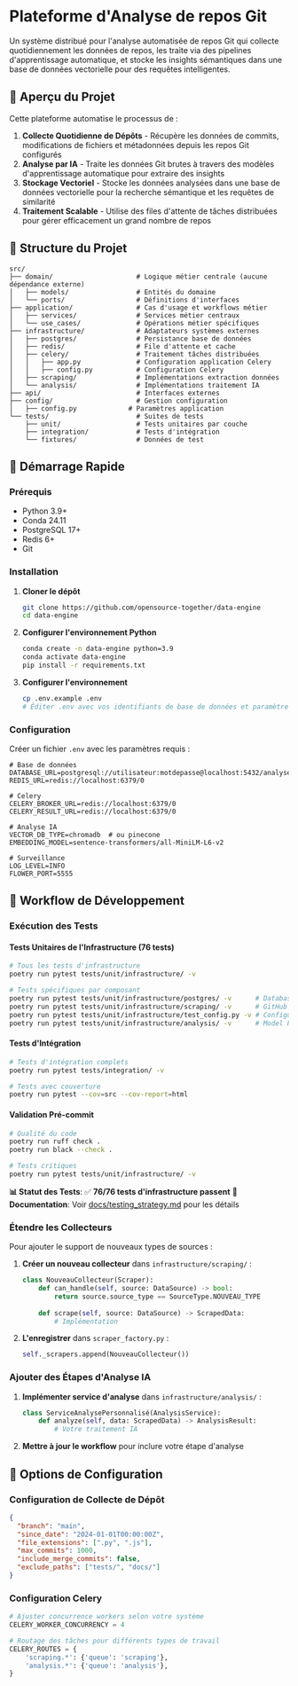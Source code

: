 # Plateforme d'Analyse de repos Git

Un système distribué pour l'analyse automatisée de repos Git qui collecte quotidiennement les données de repos, les traite via des pipelines d'apprentissage automatique, et stocke les insights sémantiques dans une base de données vectorielle pour des requêtes intelligentes.

## 🎯 Aperçu du Projet

Cette plateforme automatise le processus de :
1. **Collecte Quotidienne de Dépôts** - Récupère les données de commits, modifications de fichiers et métadonnées depuis les repos Git configurés
2. **Analyse par IA** - Traite les données Git brutes à travers des modèles d'apprentissage automatique pour extraire des insights
3. **Stockage Vectoriel** - Stocke les données analysées dans une base de données vectorielle pour la recherche sémantique et les requêtes de similarité
4. **Traitement Scalable** - Utilise des files d'attente de tâches distribuées pour gérer efficacement un grand nombre de repos

## 📁 Structure du Projet

```
src/
├── domain/                     # Logique métier centrale (aucune dépendance externe)
│   ├── models/                 # Entités du domaine
│   └── ports/                  # Définitions d'interfaces
├── application/                # Cas d'usage et workflows métier
│   ├── services/               # Services métier centraux
│   └── use_cases/              # Opérations métier spécifiques
├── infrastructure/             # Adaptateurs systèmes externes
│   ├── postgres/               # Persistance base de données
│   ├── redis/                  # File d'attente et cache
│   ├── celery/                 # Traitement tâches distribuées
│   │   ├── app.py              # Configuration application Celery
│   │   ├── config.py           # Configuration Celery
│   ├── scraping/               # Implémentations extraction données
│   └── analysis/               # Implémentations traitement IA
├── api/                        # Interfaces externes
├── config/                     # Gestion configuration
│   ├── config.py             # Paramètres application
└── tests/                      # Suites de tests
    ├── unit/                   # Tests unitaires par couche
    ├── integration/            # Tests d'intégration
    └── fixtures/               # Données de test
```

## 🚀 Démarrage Rapide

### Prérequis

- Python 3.9+
- Conda 24.11
- PostgreSQL 17+
- Redis 6+
- Git

### Installation

1. **Cloner le dépôt**
   ```bash
   git clone https://github.com/opensource-together/data-engine
   cd data-engine
   ```

2. **Configurer l'environnement Python**
   ```bash
   conda create -n data-engine python=3.9
   conda activate data-engine
   pip install -r requirements.txt
   ```

3. **Configurer l'environnement**
   ```bash
   cp .env.example .env
   # Éditer .env avec vos identifiants de base de données et paramètres
   ```

### Configuration

Créer un fichier `.env` avec les paramètres requis :

```env
# Base de données
DATABASE_URL=postgresql://utilisateur:motdepasse@localhost:5432/analyse_git
REDIS_URL=redis://localhost:6379/0

# Celery
CELERY_BROKER_URL=redis://localhost:6379/0
CELERY_RESULT_URL=redis://localhost:6379/0

# Analyse IA
VECTOR_DB_TYPE=chromadb  # ou pinecone
EMBEDDING_MODEL=sentence-transformers/all-MiniLM-L6-v2

# Surveillance
LOG_LEVEL=INFO
FLOWER_PORT=5555
```

## 🧪 Workflow de Développement

### Exécution des Tests

#### Tests Unitaires de l'Infrastructure (76 tests)
```bash
# Tous les tests d'infrastructure
poetry run pytest tests/unit/infrastructure/ -v

# Tests spécifiques par composant
poetry run pytest tests/unit/infrastructure/postgres/ -v      # Database (22 tests)
poetry run pytest tests/unit/infrastructure/scraping/ -v      # GitHub Scraper (12 tests)
poetry run pytest tests/unit/infrastructure/test_config.py -v # Configuration (18 tests)
poetry run pytest tests/unit/infrastructure/analysis/ -v      # Model Persistence (22 tests)
```

#### Tests d'Intégration
```bash
# Tests d'intégration complets
poetry run pytest tests/integration/ -v

# Tests avec couverture
poetry run pytest --cov=src --cov-report=html
```

#### Validation Pré-commit
```bash
# Qualité du code
poetry run ruff check .
poetry run black --check .

# Tests critiques
poetry run pytest tests/unit/infrastructure/ -v
```

**📊 Statut des Tests**: ✅ **76/76 tests d'infrastructure passent**
**📖 Documentation**: Voir [docs/testing_strategy.md](docs/testing_strategy.md) pour les détails

### Étendre les Collecteurs

Pour ajouter le support de nouveaux types de sources :

1. **Créer un nouveau collecteur** dans `infrastructure/scraping/` :
   ```python
   class NouveauCollecteur(Scraper):
       def can_handle(self, source: DataSource) -> bool:
           return source.source_type == SourceType.NOUVEAU_TYPE
       
       def scrape(self, source: DataSource) -> ScrapedData:
           # Implémentation
   ```

2. **L'enregistrer** dans `scraper_factory.py` :
   ```python
   self._scrapers.append(NouveauCollecteur())
   ```

### Ajouter des Étapes d'Analyse IA

1. **Implémenter service d'analyse** dans `infrastructure/analysis/` :
   ```python
   class ServiceAnalysePersonnalisé(AnalysisService):
       def analyze(self, data: ScrapedData) -> AnalysisResult:
           # Votre traitement IA
   ```

2. **Mettre à jour le workflow** pour inclure votre étape d'analyse

## 🔧 Options de Configuration

### Configuration de Collecte de Dépôt

```json
{
  "branch": "main",
  "since_date": "2024-01-01T00:00:00Z",
  "file_extensions": [".py", ".js"],
  "max_commits": 1000,
  "include_merge_commits": false,
  "exclude_paths": ["tests/", "docs/"]
}
```

### Configuration Celery

```python
# Ajuster concurrence workers selon votre système
CELERY_WORKER_CONCURRENCY = 4

# Routage des tâches pour différents types de travail
CELERY_ROUTES = {
    'scraping.*': {'queue': 'scraping'},
    'analysis.*': {'queue': 'analysis'},
}
```
